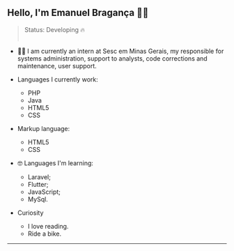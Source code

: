 <h2>Hello, I'm Emanuel Bragança 👨‍💻</h2>

> Status: Developing 🔥
<br></br>

+ 🙋‍♂️ I am currently an intern at Sesc em Minas Gerais, my responsible for systems administration, support to analysts, code corrections and maintenance, user support.
+ Languages I currently work:
  - PHP
  - Java
  - HTML5
  - CSS
+ Markup language:
  - HTML5
  - CSS

+ 🤓 Languages I'm learning:
  - Laravel;
  - Flutter;
  - JavaScript;
  - MySql.
 + Curiosity 
   - I love reading.
   - Ride a bike.


_________________________________________________________________________________________________________________________________________________________________________________

<br></br>


  
